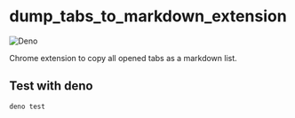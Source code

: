 # dump_tabs_to_markdown_extension

![Deno](https://github.com/marc-bouvier/dump_tabs_to_markdown_extension/workflows/Deno/badge.svg)

Chrome extension to copy all opened tabs as a markdown list.

## Test with deno

```
deno test
```
